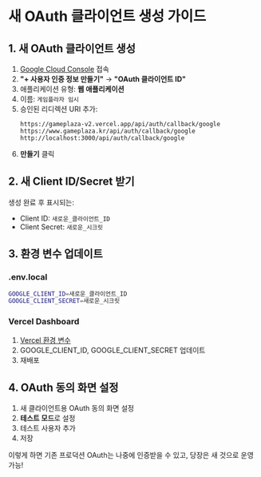 # 새 OAuth 클라이언트 생성 가이드

## 1. 새 OAuth 클라이언트 생성
1. [Google Cloud Console](https://console.cloud.google.com/apis/credentials) 접속
2. **"+ 사용자 인증 정보 만들기"** → **"OAuth 클라이언트 ID"**
3. 애플리케이션 유형: **웹 애플리케이션**
4. 이름: `게임플라자 임시`
5. 승인된 리디렉션 URI 추가:
   ```
   https://gameplaza-v2.vercel.app/api/auth/callback/google
   https://www.gameplaza.kr/api/auth/callback/google
   http://localhost:3000/api/auth/callback/google
   ```
6. **만들기** 클릭

## 2. 새 Client ID/Secret 받기
생성 완료 후 표시되는:
- Client ID: `새로운_클라이언트_ID`
- Client Secret: `새로운_시크릿`

## 3. 환경 변수 업데이트

### .env.local
```bash
GOOGLE_CLIENT_ID=새로운_클라이언트_ID
GOOGLE_CLIENT_SECRET=새로운_시크릿
```

### Vercel Dashboard
1. [Vercel 환경 변수](https://vercel.com/hohihiho/gameplaza-v2/settings/environment-variables)
2. GOOGLE_CLIENT_ID, GOOGLE_CLIENT_SECRET 업데이트
3. 재배포

## 4. OAuth 동의 화면 설정
1. 새 클라이언트용 OAuth 동의 화면 설정
2. **테스트 모드**로 설정
3. 테스트 사용자 추가
4. 저장

이렇게 하면 기존 프로덕션 OAuth는 나중에 인증받을 수 있고, 당장은 새 것으로 운영 가능!